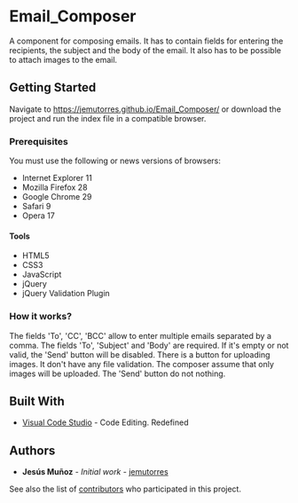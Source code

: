 # Email_Composer
A component for composing emails. It has to contain fields for entering the recipients, the subject and the body of the email. It also has to be possible to attach images to the email.

## Getting Started

Navigate to https://jemutorres.github.io/Email_Composer/ or download the project and run the index file in a compatible browser.

### Prerequisites

You must use the following or news versions of browsers:

- Internet Explorer 11
- Mozilla Firefox 28
- Google Chrome 29
- Safari 9
- Opera 17

#### Tools
- HTML5
- CSS3
- JavaScript
- jQuery
- jQuery Validation Plugin

### How it works?
The fields 'To', 'CC', 'BCC' allow to enter multiple emails separated by a comma.
The fields 'To', 'Subject' and 'Body' are required. If it's empty or not valid, the 'Send' button will be disabled. 
There is a button for uploading images. It don't have any file validation. The composer assume that only images will be uploaded.
The 'Send' button do not nothing.

## Built With

* [Visual Code Studio](https://code.visualstudio.com/) - Code Editing. Redefined

## Authors

* **Jesús Muñoz** - *Initial work* - [jemutorres](https://github.com/jemutorres)

See also the list of [contributors](https://github.com/jemutorres/Email_Composer/graphs/contributors) who participated in this project.